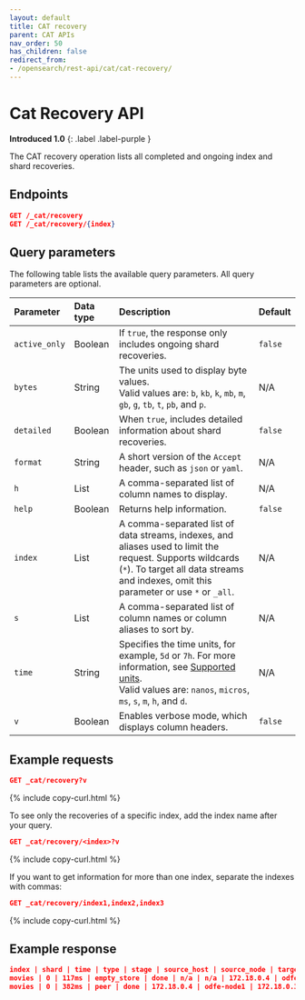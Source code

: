 ```yaml
---
layout: default
title: CAT recovery
parent: CAT APIs
nav_order: 50
has_children: false
redirect_from:
- /opensearch/rest-api/cat/cat-recovery/
---
```


# Cat Recovery API
**Introduced 1.0**
{: .label .label-purple }

The CAT recovery operation lists all completed and ongoing index and shard recoveries.


<!-- spec_insert_start
api: cat.recovery
component: endpoints
-->
## Endpoints
```json
GET /_cat/recovery
GET /_cat/recovery/{index}
```
<!-- spec_insert_end -->


<!-- spec_insert_start
api: cat.recovery
component: query_parameters
columns: Parameter, Data type, Description, Default
include_deprecated: false
-->
## Query parameters

The following table lists the available query parameters. All query parameters are optional.

| Parameter | Data type | Description | Default |
| :--- | :--- | :--- | :--- |
| `active_only` | Boolean | If `true`, the response only includes ongoing shard recoveries. | `false` |
| `bytes` | String | The units used to display byte values. <br> Valid values are: `b`, `kb`, `k`, `mb`, `m`, `gb`, `g`, `tb`, `t`, `pb`, and `p`. | N/A |
| `detailed` | Boolean | When `true`, includes detailed information about shard recoveries. | `false` |
| `format` | String | A short version of the `Accept` header, such as `json` or `yaml`. | N/A |
| `h` | List | A comma-separated list of column names to display. | N/A |
| `help` | Boolean | Returns help information. | `false` |
| `index` | List | A comma-separated list of data streams, indexes, and aliases used to limit the request. Supports wildcards (`*`). To target all data streams and indexes, omit this parameter or use `*` or `_all`. | N/A |
| `s` | List | A comma-separated list of column names or column aliases to sort by. | N/A |
| `time` | String | Specifies the time units, for example, `5d` or `7h`. For more information, see [Supported units]({{site.url}}{{site.baseurl}}/api-reference/units/). <br> Valid values are: `nanos`, `micros`, `ms`, `s`, `m`, `h`, and `d`. | N/A |
| `v` | Boolean | Enables verbose mode, which displays column headers. | `false` |

<!-- spec_insert_end -->

## Example requests

```json
GET _cat/recovery?v
```
{% include copy-curl.html %}

To see only the recoveries of a specific index, add the index name after your query.

```json
GET _cat/recovery/<index>?v
```
{% include copy-curl.html %}

If you want to get information for more than one index, separate the indexes with commas:

```json
GET _cat/recovery/index1,index2,index3
```
{% include copy-curl.html %}

## Example response

```json
index | shard | time | type | stage | source_host | source_node | target_host | target_node | repository | snapshot | files | files_recovered | files_percent | files_total | bytes | bytes_recovered | bytes_percent | bytes_total | translog_ops | translog_ops_recovered | translog_ops_percent
movies | 0 | 117ms | empty_store | done | n/a | n/a | 172.18.0.4 | odfe-node1 | n/a | n/a | 0 | 0 | 0.0% | 0 | 0 | 0 | 0.0% | 0 | 0 | 0 | 100.0%
movies | 0 | 382ms | peer | done | 172.18.0.4 | odfe-node1 | 172.18.0.3 | odfe-node2 | n/a | n/a | 1 | 1 |  100.0% | 1 | 208 | 208 | 100.0% | 208 | 1 | 1 | 100.0%
```

